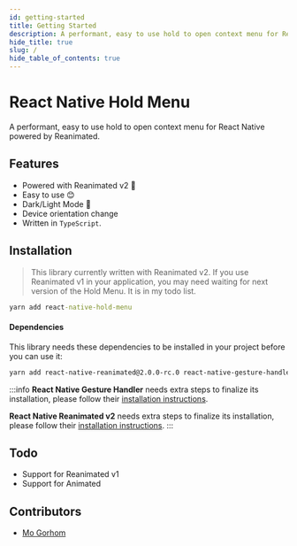 ```yaml
---
id: getting-started
title: Getting Started
description: A performant, easy to use hold to open context menu for React Native powered by Reanimated. 🔥
hide_title: true
slug: /
hide_table_of_contents: true
---
```


# React Native Hold Menu

A performant, easy to use hold to open context menu for React Native powered by Reanimated.

## Features

- Powered with Reanimated v2 🚀
- Easy to use 😊
- Dark/Light Mode 🌚
- Device orientation change
- Written in `TypeScript`.

## Installation

> This library currently written with Reanimated v2. If you use Reanimated v1 in your application, you may need waiting for next version of the Hold Menu. It is in my todo list.

```cmd
yarn add react-native-hold-menu
```

#### Dependencies

This library needs these dependencies to be installed in your project before you can use it:

```bash
yarn add react-native-reanimated@2.0.0-rc.0 react-native-gesture-handler
```

:::info
**React Native Gesture Handler** needs extra steps to finalize its installation, please follow their [installation instructions](https://github.com/software-mansion/react-native-gesture-handler).

**React Native Reanimated v2** needs extra steps to finalize its installation, please follow their [installation instructions](https://docs.swmansion.com/react-native-reanimated/docs/installation).
:::

## Todo

- Support for Reanimated v1
- Support for Animated

## Contributors

- [Mo Gorhom](https://twitter.com/gorhom)
